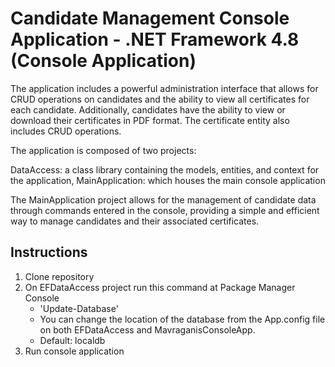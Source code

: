 # Candidate Management Console Application - .NET Framework 4.8 (Console Application)

The application includes a powerful administration interface that allows for CRUD operations on candidates and the ability to view all certificates for each candidate. Additionally, candidates have the ability to view or download their certificates in PDF format. The certificate entity also includes CRUD operations.

The application is composed of two projects:

DataAccess: a class library containing the models, entities, and context for the application,
MainApplication: which houses the main console application

The MainApplication project allows for the management of candidate data through commands entered in the console, providing a simple and efficient way to manage candidates and their associated certificates.

## Instructions
1. Clone repository
2. On EFDataAccess project run this command at Package Manager Console
    - 'Update-Database'
    - You can change the location of the database from the App.config file on both EFDataAccess and MavraganisConsoleApp.
    - Default: localdb
4. Run console application
